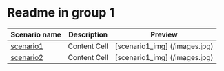 
# Readme in group 1

| Scenario name  | Description |  Preview | 
| ------------- | ------------- | --------- |
| [scenario1](/cut-in.xosc)  | Content Cell  |  [scenario1_img] (/images.jpg)  | 
| [scenario2](/cut-in.xosc)   | Content Cell  |[scenario1_img] (/images.jpg) | 


